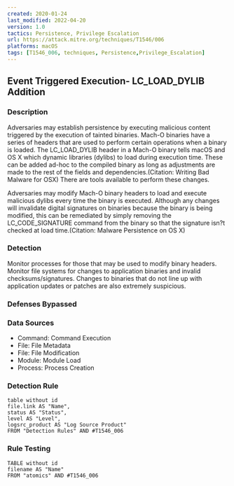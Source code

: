 ```yaml
---
created: 2020-01-24
last_modified: 2022-04-20
version: 1.0
tactics: Persistence, Privilege Escalation
url: https://attack.mitre.org/techniques/T1546/006
platforms: macOS
tags: [T1546_006, techniques, Persistence,Privilege_Escalation]
---
```


## Event Triggered Execution- LC_LOAD_DYLIB Addition

### Description

Adversaries may establish persistence by executing malicious content triggered by the execution of tainted binaries. Mach-O binaries have a series of headers that are used to perform certain operations when a binary is loaded. The LC_LOAD_DYLIB header in a Mach-O binary tells macOS and OS X which dynamic libraries (dylibs) to load during execution time. These can be added ad-hoc to the compiled binary as long as adjustments are made to the rest of the fields and dependencies.(Citation: Writing Bad Malware for OSX) There are tools available to perform these changes.

Adversaries may modify Mach-O binary headers to load and execute malicious dylibs every time the binary is executed. Although any changes will invalidate digital signatures on binaries because the binary is being modified, this can be remediated by simply removing the LC_CODE_SIGNATURE command from the binary so that the signature isn?t checked at load time.(Citation: Malware Persistence on OS X)

### Detection

Monitor processes for those that may be used to modify binary headers. Monitor file systems for changes to application binaries and invalid checksums/signatures. Changes to binaries that do not line up with application updates or patches are also extremely suspicious.

### Defenses Bypassed



### Data Sources

  - Command: Command Execution
  -  File: File Metadata
  -  File: File Modification
  -  Module: Module Load
  -  Process: Process Creation
### Detection Rule

```dataview
table without id
file.link AS "Name",
status AS "Status",
level AS "Level",
logsrc_product AS "Log Source Product"
FROM "Detection Rules" AND #T1546_006
```

### Rule Testing

```dataview
TABLE without id
filename AS "Name"
FROM "atomics" AND #T1546_006
```
